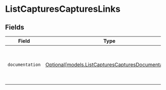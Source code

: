 # ListCapturesCapturesLinks


## Fields

| Field                                                                                                | Type                                                                                                 | Required                                                                                             | Description                                                                                          |
| ---------------------------------------------------------------------------------------------------- | ---------------------------------------------------------------------------------------------------- | ---------------------------------------------------------------------------------------------------- | ---------------------------------------------------------------------------------------------------- |
| `documentation`                                                                                      | [Optional[models.ListCapturesCapturesDocumentation]](../models/listcapturescapturesdocumentation.md) | :heavy_minus_sign:                                                                                   | The URL to the generic Mollie API error handling guide.                                              |